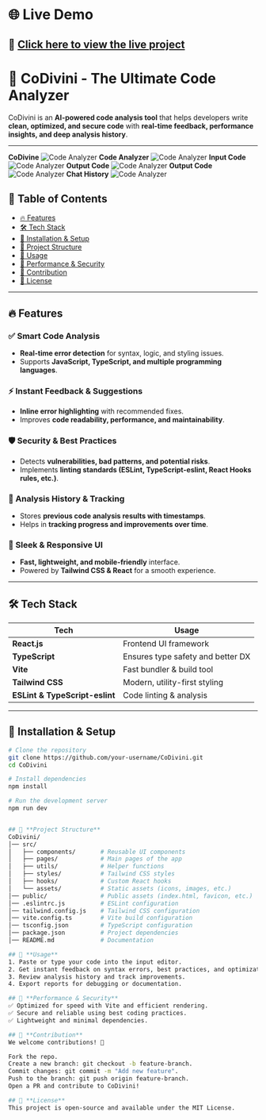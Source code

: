 # 🌐 **Live Demo**  
## 🔗 [Click here to view the live project](https://co-divine-89kyog0pp-riyahablanis-projects.vercel.app/)



# 🚀 **CoDivini - The Ultimate Code Analyzer**  

CoDivini is an **AI-powered code analysis tool** that helps developers write **clean, optimized, and secure code** with **real-time feedback, performance insights, and deep analysis history**.  

---
**CoDivine**
![Code Analyzer](https://github.com/RiyaHablani/CoDivine/blob/4dc61ef198f4ba6d1a5818bf8052eafb4ce6ee91/image.png)
**Code Analyzer**
![Code Analyzer](https://github.com/RiyaHablani/CoDivine/blob/4dc61ef198f4ba6d1a5818bf8052eafb4ce6ee91/image1.png)
**Input Code**
![Code Analyzer](https://github.com/RiyaHablani/CoDivine/blob/4dc61ef198f4ba6d1a5818bf8052eafb4ce6ee91/image2.png)
**Output Code**
![Code Analyzer](https://github.com/RiyaHablani/CoDivine/blob/4dc61ef198f4ba6d1a5818bf8052eafb4ce6ee91/image3.png)
**Output Code**
![Code Analyzer](https://github.com/RiyaHablani/CoDivine/blob/4dc61ef198f4ba6d1a5818bf8052eafb4ce6ee91/image4.png)
**Chat History**
![Code Analyzer](https://github.com/RiyaHablani/CoDivine/blob/4dc61ef198f4ba6d1a5818bf8052eafb4ce6ee91/image5.png)
## 📌 **Table of Contents**  
- [🔥 Features](#-features)  
- [🛠 Tech Stack](#-tech-stack)  
- [🚀 Installation & Setup](#-installation--setup)  
- [📂 Project Structure](#-project-structure)  
- [🎯 Usage](#-usage)  
- [🚀 Performance & Security](#-performance--security)  
- [🤝 Contribution](#-contribution)  
- [📜 License](#-license)  

---

## 🔥 **Features**  

### ✅ Smart Code Analysis  
- **Real-time error detection** for syntax, logic, and styling issues.  
- Supports **JavaScript, TypeScript, and multiple programming languages**.  

### ⚡ Instant Feedback & Suggestions  
- **Inline error highlighting** with recommended fixes.  
- Improves **code readability, performance, and maintainability**.  

### 🛡️ Security & Best Practices  
- Detects **vulnerabilities, bad patterns, and potential risks**.  
- Implements **linting standards (ESLint, TypeScript-eslint, React Hooks rules, etc.)**.  

### 📜 Analysis History & Tracking  
- Stores **previous code analysis results with timestamps**.  
- Helps in **tracking progress and improvements over time**.  

### 🎨 Sleek & Responsive UI  
- **Fast, lightweight, and mobile-friendly** interface.  
- Powered by **Tailwind CSS & React** for a smooth experience.  

---

## 🛠 **Tech Stack**  

| Tech            | Usage                                      |
|----------------|-------------------------------------------|
| **React.js**   | Frontend UI framework                     |
| **TypeScript** | Ensures type safety and better DX        |
| **Vite**       | Fast bundler & build tool                |
| **Tailwind CSS** | Modern, utility-first styling          |
| **ESLint & TypeScript-eslint** | Code linting & analysis  |

---

## 🚀 **Installation & Setup**  

```sh
# Clone the repository  
git clone https://github.com/your-username/CoDivini.git  
cd CoDivini  

# Install dependencies  
npm install  

# Run the development server  
npm run dev  


## 📂 **Project Structure**
CoDivini/  
│── src/  
│   ├── components/       # Reusable UI components  
│   ├── pages/            # Main pages of the app  
│   ├── utils/            # Helper functions  
│   ├── styles/           # Tailwind CSS styles  
│   ├── hooks/            # Custom React hooks  
│   └── assets/           # Static assets (icons, images, etc.)  
│── public/               # Public assets (index.html, favicon, etc.)  
│── .eslintrc.js          # ESLint configuration  
│── tailwind.config.js    # Tailwind CSS configuration  
│── vite.config.ts        # Vite build configuration  
│── tsconfig.json         # TypeScript configuration  
│── package.json          # Project dependencies  
│── README.md             # Documentation  

## 🎯 **Usage**
1. Paste or type your code into the input editor.
2. Get instant feedback on syntax errors, best practices, and optimizations.
3. Review analysis history and track improvements.
4. Export reports for debugging or documentation.

## 🚀 **Performance & Security**
✅ Optimized for speed with Vite and efficient rendering.
✅ Secure and reliable using best coding practices.
✅ Lightweight and minimal dependencies.

## 🤝 **Contribution**
We welcome contributions! 🚀

Fork the repo.
Create a new branch: git checkout -b feature-branch.
Commit changes: git commit -m "Add new feature".
Push to the branch: git push origin feature-branch.
Open a PR and contribute to CoDivini!

## 📜 **License**
This project is open-source and available under the MIT License.

